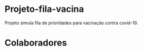 # Projeto-fila-vacina
Projeto simula fila de prioridades para vacinação contra covid-19.

# Colaboradores

